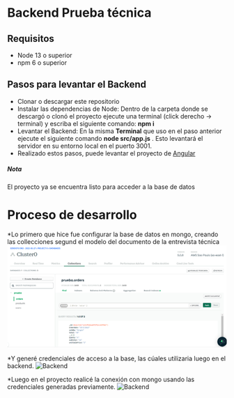 # Backend Prueba técnica

## Requisitos
- Node 13 o superior
- npm 6 o superior


## Pasos para levantar el Backend

* Clonar o descargar este repositorio
* Instalar las dependencias de Node: Dentro de  la carpeta donde se descargó o clonó el proyecto ejecute una terminal (click derecho -> terminal) y escriba el siguiente  comando: __npm i__ 
* Levantar el Backend: En la misma __Terminal__ que uso en el paso anterior ejecute el siguiente comando __node src/app.js__     . Esto levantará el servidor en su entorno local en el puerto 3001.   
* Realizado estos pasos, puede levantar el proyecto de [Angular](https://github.com/Sergionexx/prueba-t-cnica-frontend)


##### Nota
El proyecto ya se encuentra listo para acceder a la base de datos  


# Proceso de desarrollo

*Lo primero que hice fue configurar la base de datos en mongo, creando las collecciones segund el modelo del documento de la entrevista técnica 
![Backend](/Imgs/0b.png)

*Y generé credenciales de acceso a la base, las cúales utilizaria luego en el backend.
![Backend](/Imgs/01b.png) 

*Luego en el proyecto realicé la conexión con mongo usando las credenciales generadas previamente.
![Backend](/Imgs/02b.png) 






